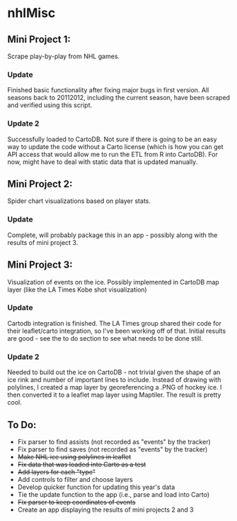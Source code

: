 # nhlMisc

## Mini Project 1:
Scrape play-by-play from NHL games.

### Update
Finished basic functionality after fixing major bugs in first version.  All seasons back to 20112012, including the current season, have been scraped and verified using this script.

### Update 2
Successfully loaded to CartoDB.  Not sure if there is going to be an easy way to update the code without a Carto license (which is how you can get API access that would allow me to run the ETL from R into CartoDB).  For now, might have to deal with static data that is updated manually.

## Mini Project 2:
Spider chart visualizations based on player stats.

### Update
Complete, will probably package this in an app - possibly along with the results of mini project 3.

## Mini Project 3:
Visualization of events on the ice.  Possibly implemented in CartoDB map layer (like the LA Times Kobe shot visualization)

### Update
Cartodb integration is finished.  The LA Times group shared their code for their leaflet/carto integration, so I've been working off of that.  Initial results are good - see the to do section to see what needs to be done still.

### Update 2
Needed to build out the ice on CartoDB - not trivial given the shape of an ice rink and number of important lines to include.  Instead of drawing with polylines, I created a map layer by georeferencing a .PNG of hockey ice.  I then converted it to a leaflet map layer using Maptiler.  The result is pretty cool.

## To Do:
- Fix parser to find assists (not recorded as "events" by the tracker)
- Fix parser to find saves (not recorded as "events" by the tracker)
- ~~Make NHL ice using polylines in leaflet~~
- ~~Fix data that was loaded into Carto as a test~~
- ~~Add layers for each "type"~~
- Add controls to filter and choose layers
- Develop quicker function for updating this year's data
- Tie the update function to the app (i.e., parse and load into Carto)
- ~~Fix parser to keep coordinates of events~~
- Create an app displaying the results of mini projects 2 and 3

